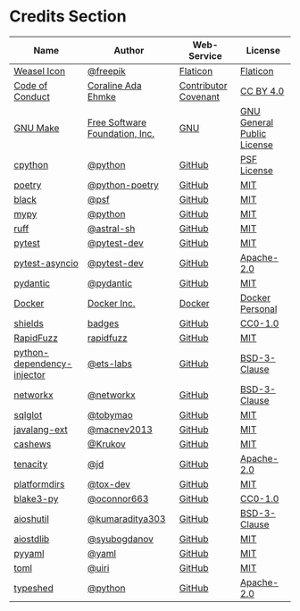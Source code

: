 # Credits Section

| Name                              | Author                                | Web-Service                 | License                           |
|-----------------------------------|---------------------------------------|-----------------------------|-----------------------------------|
| [Weasel Icon][001]                | [@freepik][002]                       | [Flaticon][003]             | [Flaticon][004]                   |
| [Code of Conduct][005]            | [Coraline Ada Ehmke][006]             | [Contributor Covenant][007] | [CC BY 4.0][008]                  |
| [GNU Make][009]                   | [Free Software Foundation, Inc.][010] | [GNU][011]                  | [GNU General Public License][012] |
| [cpython][013]                    | [@python][014]                        | [GitHub][015]               | [PSF License][016]                |
| [poetry][017]                     | [@python-poetry][018]                 | [GitHub][019]               | [MIT][020]                        |
| [black][021]                      | [@psf][022]                           | [GitHub][023]               | [MIT][024]                        |
| [mypy][025]                       | [@python][026]                        | [GitHub][027]               | [MIT][028]                        |
| [ruff][029]                       | [@astral-sh][030]                     | [GitHub][031]               | [MIT][032]                        |
| [pytest][033]                     | [@pytest-dev][034]                    | [GitHub][035]               | [MIT][036]                        |
| [pytest-asyncio][037]             | [@pytest-dev][038]                    | [GitHub][039]               | [Apache-2.0][040]                 |
| [pydantic][041]                   | [@pydantic][042]                      | [GitHub][043]               | [MIT][044]                        |
| [Docker][045]                     | [Docker Inc.][046]                    | [Docker][047]               | [Docker Personal][048]            |
| [shields][049]                    | [badges][050]                         | [GitHub][051]               | [CC0-1.0][052]                    |
| [RapidFuzz][053]                  | [rapidfuzz][054]                      | [GitHub][055]               | [MIT][056]                        |
| [python-dependency-injector][057] | [@ets-labs][058]                      | [GitHub][059]               | [BSD-3-Clause][060]               |
| [networkx][061]                   | [@networkx][062]                      | [GitHub][063]               | [BSD-3-Clause][064]               |
| [sqlglot][065]                    | [@tobymao][066]                       | [GitHub][067]               | [MIT][068]                        |
| [javalang-ext][069]               | [@macnev2013][070]                    | [GitHub][071]               | [MIT][072]                        |
| [cashews][073]                    | [@Krukov][074]                        | [GitHub][075]               | [MIT][076]                        |
| [tenacity][077]                   | [@jd][078]                            | [GitHub][079]               | [Apache-2.0][080]                 |
| [platformdirs][081]               | [@tox-dev][082]                       | [GitHub][083]               | [MIT][084]                        |
| [blake3-py][085]                  | [@oconnor663][086]                    | [GitHub][087]               | [CC0-1.0][088]                    |
| [aioshutil][089]                  | [@kumaraditya303][090]                | [GitHub][091]               | [BSD-3-Clause][092]               |
| [aiostdlib][093]                  | [@syubogdanov][094]                   | [GitHub][095]               | [MIT][096]                        |
| [pyyaml][097]                     | [@yaml][098]                          | [GitHub][099]               | [MIT][100]                        |
| [toml][101]                       | [@uiri][102]                          | [GitHub][103]               | [MIT][104]                        |
| [typeshed][105]                   | [@python][106]                        | [GitHub][107]               | [Apache-2.0][108]                 |

[001]: https://www.flaticon.com/free-icon/weasel_334982
[002]: https://www.flaticon.com/authors/freepik
[003]: https://www.flaticon.com/
[004]: https://www.freepikcompany.com/legal

[005]: https://www.contributor-covenant.org/version/2/1/code_of_conduct
[006]: https://where.coraline.codes
[007]: https://www.contributor-covenant.org
[008]: https://github.com/EthicalSource/contributor_covenant/blob/release/LICENSE.md

[009]: https://www.gnu.org/software/make
[010]: https://www.gnu.org/software/make/#mission-statement
[011]: https://www.gnu.org/
[012]: https://www.gnu.org/licenses/gpl-3.0.en.html

[013]: https://github.com/python/cpython
[014]: https://github.com/python
[015]: https://github.com/
[016]: https://github.com/python/cpython/blob/main/LICENSE

[017]: https://github.com/python-poetry/poetry
[018]: https://github.com/python-poetry
[019]: https://github.com/
[020]: https://github.com/python-poetry/poetry/blob/main/LICENSE

[021]: https://github.com/psf/black
[022]: https://github.com/psf
[023]: https://github.com/
[024]: https://github.com/psf/black/blob/main/LICENSE

[025]: https://github.com/python/mypy
[026]: https://github.com/python
[027]: https://github.com/
[028]: https://github.com/python/mypy/blob/master/LICENSE

[029]: https://github.com/astral-sh/ruff
[030]: https://github.com/astral-sh
[031]: https://github.com/
[032]: https://github.com/astral-sh/ruff/blob/main/LICENSE

[033]: https://github.com/pytest-dev/pytest
[034]: https://github.com/pytest-dev
[035]: https://github.com/
[036]: https://github.com/pytest-dev/pytest/blob/main/LICENSE

[037]: https://github.com/pytest-dev/pytest-asyncio
[038]: https://github.com/pytest-dev
[039]: https://github.com/
[040]: https://github.com/pytest-dev/pytest-asyncio/blob/main/LICENSE

[041]: https://github.com/pydantic/pydantic
[042]: https://github.com/pydantic
[043]: https://github.com/
[044]: https://github.com/pydantic/pydantic/blob/main/LICENSE

[045]: https://www.docker.com/
[046]: https://www.docker.com/company
[047]: https://www.docker.com/
[048]: https://www.docker.com/products/personal

[049]: https://github.com/badges/shields
[050]: https://github.com/badges
[051]: https://github.com/
[052]: https://github.com/badges/shields/blob/master/LICENSE

[053]: https://github.com/rapidfuzz/RapidFuzz
[054]: https://github.com/rapidfuzz
[055]: https://github.com/
[056]: https://github.com/rapidfuzz/RapidFuzz/blob/main/LICENSE

[057]: https://github.com/ets-labs/python-dependency-injector
[058]: https://github.com/ets-labs
[059]: https://github.com/
[060]: https://github.com/ets-labs/python-dependency-injector/blob/master/LICENSE.rst

[061]: https://github.com/networkx/networkx
[062]: https://github.com/networkx
[063]: https://github.com/
[064]: https://github.com/networkx/networkx/blob/main/LICENSE.txt

[065]: https://github.com/tobymao/sqlglot
[066]: https://github.com/tobymao
[067]: https://github.com/
[068]: https://github.com/tobymao/sqlglot/blob/main/LICENSE

[069]: https://github.com/macnev2013/javalang-ext
[070]: https://github.com/macnev2013
[071]: https://github.com/
[072]: https://github.com/macnev2013/javalang-ext/blob/master/LICENSE.txt

[073]: https://github.com/Krukov/cashews
[074]: https://github.com/Krukov
[075]: https://github.com/
[076]: https://github.com/Krukov/cashews/blob/master/LICENSE

[077]: https://github.com/jd/tenacity
[078]: https://github.com/jd
[079]: https://github.com/
[080]: https://github.com/jd/tenacity/blob/main/LICENSE

[081]: https://github.com/tox-dev/platformdirs
[082]: https://github.com/tox-dev
[083]: https://github.com/
[084]: https://github.com/tox-dev/platformdirs/blob/main/LICENSE

[085]: https://github.com/oconnor663/blake3-py
[086]: https://github.com/oconnor663
[087]: https://github.com/
[088]: https://github.com/oconnor663/blake3-py/blob/master/LICENSE

[089]: https://github.com/kumaraditya303/aioshutil
[090]: https://github.com/kumaraditya303
[091]: https://github.com/
[092]: https://github.com/kumaraditya303/aioshutil/blob/master/LICENSE.md

[093]: https://github.com/syubogdanov/aiostdlib
[094]: https://github.com/syubogdanov
[095]: https://github.com/
[096]: https://github.com/syubogdanov/aiostdlib/blob/main/LICENSE

[097]: https://github.com/yaml/pyyaml
[098]: https://github.com/yaml
[099]: https://github.com/
[100]: https://github.com/yaml/pyyaml/blob/main/LICENSE

[101]: https://github.com/uiri/toml
[102]: https://github.com/uiri
[103]: https://github.com/
[104]: https://github.com/uiri/toml/blob/master/LICENSE

[105]: https://github.com/python/typeshed
[106]: https://github.com/python
[107]: https://github.com/
[108]: https://github.com/python/typeshed/blob/main/LICENSE
